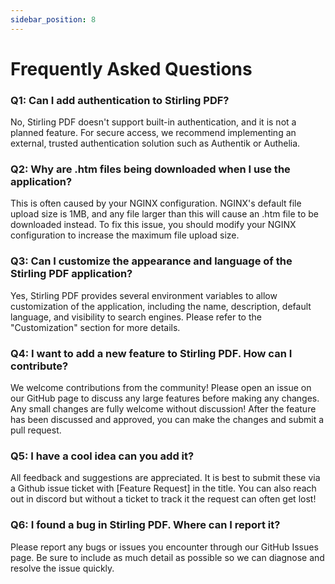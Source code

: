 ```yaml
---
sidebar_position: 8
---
```

# Frequently Asked Questions

### Q1: Can I add authentication to Stirling PDF?
No, Stirling PDF doesn't support built-in authentication, and it is not a planned feature. For secure access, we recommend implementing an external, trusted authentication solution such as Authentik or Authelia.

### Q2: Why are .htm files being downloaded when I use the application?
This is often caused by your NGINX configuration. NGINX's default file upload size is 1MB, and any file larger than this will cause an .htm file to be downloaded instead. To fix this issue, you should modify your NGINX configuration to increase the maximum file upload size.

### Q3: Can I customize the appearance and language of the Stirling PDF application?
Yes, Stirling PDF provides several environment variables to allow customization of the application, including the name, description, default language, and visibility to search engines. Please refer to the "Customization" section for more details.

### Q4: I want to add a new feature to Stirling PDF. How can I contribute?
We welcome contributions from the community! Please open an issue on our GitHub page to discuss any large features before making any changes. Any small changes are fully welcome without discussion! After the feature has been discussed and approved, you can make the changes and submit a pull request.

### Q5: I have a cool idea can you add it?
All feedback and suggestions are appreciated. It is best to submit these via a Github issue ticket with [Feature Request] in the title.
You can also reach out in discord but without a ticket to track it the request can often get lost!

### Q6: I found a bug in Stirling PDF. Where can I report it?
Please report any bugs or issues you encounter through our GitHub Issues page. Be sure to include as much detail as possible so we can diagnose and resolve the issue quickly.
